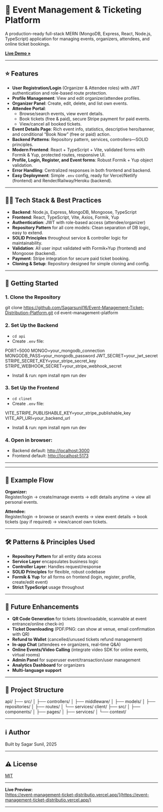 # 🎫 Event Management & Ticketing Platform

A production-ready full-stack MERN (MongoDB, Express, React, Node.js, TypeScript) application for managing events, organizers, attendees, and online ticket bookings.

**[Live Demo »](https://event-management-ticket-distributio.vercel.app/)**

---

## ⭐ Features

- **User Registration/Login** (Organizer & Attendee roles) with JWT authentication and role-based route protection.
- **Profile Management**: View and edit organizer/attendee profiles.
- **Organizer Panel**: Create, edit, delete, and list own events.
- **Attendee Portal**:
  - Browse/search events, view event details.
  - Book tickets (free & paid), secure Stripe payment for paid events.
  - View/cancel all booked tickets.
- **Event Details Page**: Rich event info, statistics, descriptive hero/banner, and conditional “Book Now” (free or paid) action.
- **Backend Patterns**: Repository pattern, services, controllers—SOLID principles.
- **Modern Frontend**: React + TypeScript + Vite, validated forms with Formik & Yup, protected routes, responsive UI.
- **Profile, Login, Register, and Event forms**: Robust Formik + Yup object validation.
- **Error Handling**: Centralized responses in both frontend and backend.
- **Easy Deployment**: Simple `.env` config, ready for Vercel/Netlify (frontend) and Render/Railway/Heroku (backend).

---

## 🧑‍💻 Tech Stack & Best Practices

- **Backend**: Node.js, Express, MongoDB, Mongoose, TypeScript
- **Frontend**: React, TypeScript, Vite, Axios, Formik, Yup
- **Authentication**: JWT with role-based access (attendee/organizer)
- **Repository Pattern** for all core models: Clean separation of DB logic, easy to extend.
- **SOLID Principles** throughout service & controller logic for maintainability.
- **Validation**: All user input validated with Formik+Yup (frontend) and Mongoose (backend).
- **Payment**: Stripe integration for secure paid ticket booking.
- **Cloning & Setup**: Repository designed for simple cloning and config.

---

## 🚀 Getting Started

### 1. Clone the Repository

git clone https://github.com/Sagarsunil16/Event-Management-Ticket-Distribution-Platform.git
cd event-management-platform



### 2. Set Up the Backend

- `cd api`
- Create `.env` file:

PORT=5000
MONGO=your_mongodb_connection
MONGODB_PASS=your_mongodb_password
JWT_SECRET=your_jwt_secret
STRIPE_SECRET_KEY=your_stripe_secret_key
STRIPE_WEBHOOK_SECRET=your_stripe_webhook_secret



- Install & run:
npm install
npm run dev



### 3. Set Up the Frontend

- `cd clinet`
- Create `.env` file:

VITE_STRIPE_PUBLISHABLE_KEY=your_stripe_publishable_key
VITE_API_URI=your_backend_url


- Install & run:
npm install
npm run dev




### 4. Open in browser:

- Backend default: [http://localhost:3000](http://localhost:3000)
- Frontend default: [http://localhost:5173](http://localhost:5173)

---


---

## 📲 Example Flow

**Organizer:**  
Register/login → create/manage events → edit details anytime → view all personal events.

**Attendee:**  
Register/login → browse or search events → view event details → book tickets (pay if required) → view/cancel own tickets.

---

## 🛠️ Patterns & Principles Used

- **Repository Pattern** for all entity data access
- **Service Layer** encapsulates business logic
- **Controller Layer**: Handles request/response
- **SOLID Principles** for flexible, robust codebase
- **Formik & Yup** for all forms on frontend (login, register, profile, create/edit event)
- **Strict TypeScript** usage throughout

---

## 🌱 Future Enhancements

- **QR Code Generation** for tickets (downloadable, scannable at event entrance/online check-in)
- **Ticket Downloading** (PDF/PNG: can show at venue, email confirmation with QR)
- **Refund to Wallet** (cancelled/unused tickets refund management)
- **In-app Chat** (attendees ↔️ organizers, real-time Q&A)
- **Online Events/Video Calling** (integrate video SDK for online events, virtual rooms)
- **Admin Panel** for superuser event/transaction/user management
- **Analytics Dashboard** for organizers
- **Multi-language support**

---

## 📁 Project Structure

api/
├── src/
│ ├── controllers/
│ ├── middleware/
│ ├── models/
│ ├── repositories/
│ ├── routes/
│ └── services/
client/
├── src/
│ ├── components/
│ ├── pages/
│ ├── services/
│ └── context/



---


## ℹ️ Author

Built by Sagar Sunil, 2025

---

## ⚠️ License

[MIT](LICENSE)

---

**Live Preview:**  
[https://event-management-ticket-distributio.vercel.app/](https://event-management-ticket-distributio.vercel.app/)

---
